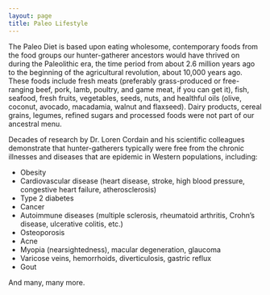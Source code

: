 ```yaml
---
layout: page
title: Paleo Lifestyle
---
```

The Paleo Diet is based upon eating wholesome, contemporary foods from the food groups our hunter-gatherer ancestors would have thrived on during the Paleolithic era, the time period from about 2.6 million years ago to the beginning of the agricultural revolution, about 10,000 years ago. These foods include fresh meats (preferably grass-produced or free-ranging beef, pork, lamb, poultry, and game meat, if you can get it), fish, seafood, fresh fruits, vegetables, seeds, nuts, and healthful oils (olive, coconut, avocado, macadamia, walnut and flaxseed). Dairy products, cereal grains, legumes, refined sugars and processed foods were not part of our ancestral menu.

Decades of research by Dr. Loren Cordain and his scientific colleagues demonstrate that hunter-gatherers typically were free from the chronic illnesses and diseases that are epidemic in Western populations, including:

* Obesity
* Cardiovascular disease (heart disease, stroke, high blood pressure, congestive heart failure, atherosclerosis)
* Type 2 diabetes
* Cancer
* Autoimmune diseases (multiple sclerosis, rheumatoid arthritis, Crohn’s disease, ulcerative colitis, etc.)
* Osteoporosis
* Acne
* Myopia (nearsightedness), macular degeneration, glaucoma
* Varicose veins, hemorrhoids, diverticulosis, gastric reflux
* Gout

And many, many more.